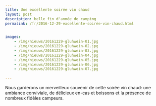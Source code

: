 ```yaml
---
title: Une excellente soirée vin chaud
layout: post
description: belle fin d'année de camping
permalink: /fr/2016-12-29-excellente-soirée-vin-chaud.html

    
images: 
    - /img/nieuws/20161229-gluhwein-01.jpg
    - /img/nieuws/20161229-gluhwein-02.jpg
    - /img/nieuws/20161229-gluhwein-03.jpg
    - /img/nieuws/20161229-gluhwein-04.jpg
    - /img/nieuws/20161229-gluhwein-05.jpg
    - /img/nieuws/20161229-gluhwein-06.jpg
    - /img/nieuws/20161229-gluhwein-07.jpg
    
---
```


Nous garderons un merveilleux souvenir de cette soirée vin chaud: une ambiance conviviale, de délicieux en-cas et boissons et la présence de nombreux fidèles campeurs.




